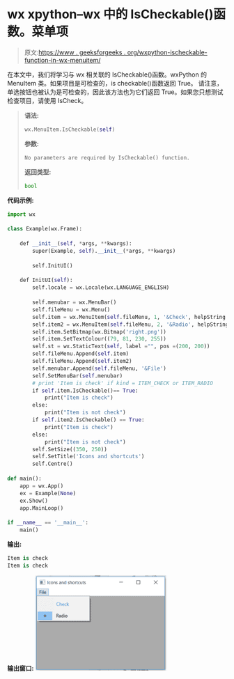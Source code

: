 # wx xpython–wx 中的 IsCheckable()函数。菜单项

> 原文:[https://www . geeksforgeeks . org/wxpython-ischeckable-function-in-wx-menuitem/](https://www.geeksforgeeks.org/wxpython-ischeckable-function-in-wx-menuitem/)

在本文中，我们将学习与 wx 相关联的 IsCheckable()函数。wxPython 的 MenuItem 类。如果项目是可检查的，is checkable()函数返回 True。
请注意，单选按钮也被认为是可检查的，因此该方法也为它们返回 True。如果您只想测试检查项目，请使用 IsCheck。

> **语法:**
> 
> ```py
> wx.MenuItem.IsCheckable(self)
> 
> ```
> 
> **参数:**
> 
> ```py
> No parameters are required by IsCheckable() function.
> 
> ```
> 
> **返回类型:**
> 
> ```py
> bool
> 
> ```

**代码示例:**

```py
import wx

class Example(wx.Frame):

    def __init__(self, *args, **kwargs):
        super(Example, self).__init__(*args, **kwargs)

        self.InitUI()

    def InitUI(self):
        self.locale = wx.Locale(wx.LANGUAGE_ENGLISH)

        self.menubar = wx.MenuBar()
        self.fileMenu = wx.Menu()
        self.item = wx.MenuItem(self.fileMenu, 1, '&Check', helpString ="Check Help", kind = wx.ITEM_CHECK)
        self.item2 = wx.MenuItem(self.fileMenu, 2, '&Radio', helpString ="Check Help", kind = wx.ITEM_RADIO)
        self.item.SetBitmap(wx.Bitmap('right.png'))
        self.item.SetTextColour((79, 81, 230, 255))
        self.st = wx.StaticText(self, label ="", pos =(200, 200))
        self.fileMenu.Append(self.item)
        self.fileMenu.Append(self.item2)
        self.menubar.Append(self.fileMenu, '&File')
        self.SetMenuBar(self.menubar)
        # print 'Item is check' if kind = ITEM_CHECK or ITEM_RADIO
        if self.item.IsCheckable()== True:
            print("Item is check")
        else:
            print("Item is not check")
        if self.item2.IsCheckable() == True:
            print("Item is check")
        else:
            print("Item is not check")
        self.SetSize((350, 250))
        self.SetTitle('Icons and shortcuts')
        self.Centre()

def main():
    app = wx.App()
    ex = Example(None)
    ex.Show()
    app.MainLoop()

if __name__ == '__main__':
    main()
```

**输出:**

```py
Item is check
Item is check

```

**输出窗口:**
![](img/8bacd9c6c4f3c140cced273875aad959.png)